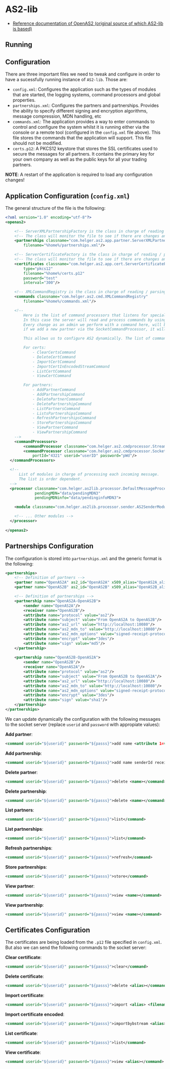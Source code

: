 # AS2-lib

- [Reference documentation of OpenAS2 (original source of which AS2-lib is based)](http://openas2.sourceforge.net/)

## Running

## Configuration

There are three important files we need to tweak and configure in order to have a sucessfully running instance of `AS2-lib`. Those are:

- `config.xml`: Configures the application such as the types of modules that are started, the logging systems, command processors and global properties.
- `partnerships.xml`: Configures the partners and partnerships. Provides the ability to specify different signing and encryption algorithms, message compression, MDN handling, etc
- `commands.xml`: The application provides a way to enter commands to control and configure the system whilst it is running either via the console or a remote tool (configured in the `config.xml` file above). This file stores the commands that the application will support. This file should not be modified.
- `certs.p12`: A PKCS12 keystore that stores the SSL certificates used to secure the messages for all partners. It contains the primary key for your own company as well as the public keys for all your trading partners.

**NOTE**: A restart of the application is required to load any configuration changes!

## Application Configuration (`config.xml`)

The general structure of the file is the following:

```xml
<?xml version="1.0" encoding="utf-8"?>
<openas2>

    <!-- ServerXMLPartnershipFactory is the class in charge of reading / parsing the partnerships.xml file -->
    <!-- The class will monitor the file to see if there are changes and updates. -->
    <partnerships classname="com.helger.as2.app.partner.ServerXMLPartnershipFactory"
        filename="%home%/partnerships.xml"/>

    <!-- ServerCertificateFactory is the class in charge of reading / parsing the certs.p12 file -->
    <!-- The class will monitor the file to see if there are changes and updates. -->
    <certificates classname="com.helger.as2.app.cert.ServerCertificateFactory" 
        type="pkcs12"
        filename="%home%/certs.p12"
        password="test"
        interval="300"/>

    <!-- XMLCommandRegistry is the class in charge of reading / parsing the commands.xml file -->
    <commands classname="com.helger.as2.cmd.XMLCommandRegistry"
        filename="%home%/commands.xml"/>

    <!-- 
        Here is the list of command processors that listens for special commands to manage the server. 
        In this case the server will read and process commands by using the SocketCommandProcessor and the StreamCommandProcessor.
        Every change as an admin we perform with a command here, will be saved correspondely to above configurations, i.e:
        if we add a new partner via the SocketCommandProcessor, it will be persisted inside the partnerships.xml file.

        This allows us to configure AS2 dynamically. The list of commands are the following:

        For certs:
            - ClearCertsCommand
            - DeleteCertCommand
            - ImportCertCommand
            - ImportCertInEncodedStreamCommand
            - ListCertCommand
            - ViewCertCommand

        For partners:
            - AddPartnerCommand
            - AddPartnershipCommand
            - DeletePartnerCommand
            - DeletePartnershipCommand
            - ListPartnersCommand
            - ListsPartnershipsCommand
            - RefreshPartnershipsCommand
            - StorePartnershipsCommand
            - ViewPartnerCommand
            - ViewPartnershipCommand
    -->
    <commandProcessors>
        <commandProcessor classname="com.helger.as2.cmdprocessor.StreamCommandProcessor"/>
        <commandProcessor classname="com.helger.as2.cmdprocessor.SocketCommandProcessor"  
            portId="4321" userid="userID" password="pWd"/>
  </commandProcessors>

  <!-- 
      List of modules in charge of processing each incoming message.
      The list is order dependent.
  -->
  <processor classname="com.helger.as2lib.processor.DefaultMessageProcessor"
             pendingMDN="data/pendingMDN3"
             pendingMDNinfo="data/pendinginfoMDN3">

    <module classname="com.helger.as2lib.processor.sender.AS2SenderModule" />

    <!-- ... Other modules -->
  </processor>
 
</openas2>
```

## Partnerships Configuration

The configuration is stored into `partnerships.xml` and the generic format is the following:

```xml
<partnerships>
    <!-- Definition of partners -->
	<partner name="OpenAS2A" as2_id="OpenAS2A" x509_alias="OpenAS2A_alias" email="OpenAS2 A email"/>
	<partner name="OpenAS2B" as2_id="OpenAS2B" x509_alias="OpenAS2B_alias" email="OpenAS2 B email"/>	

    <!-- Definition of partnerships -->
	<partnership name="OpenAS2A-OpenAS2B">
		<sender name="OpenAS2A"/>
		<receiver name="OpenAS2B"/>
		<attribute name="protocol" value="as2"/>
		<attribute name="subject" value="From OpenAS2A to OpenAS2B"/>
		<attribute name="as2_url" value="http://localhost:10080"/>
		<attribute name="as2_mdn_to" value="http://localhost:10080"/>
		<attribute name="as2_mdn_options" value="signed-receipt-protocol=optional, pkcs7-signature; signed-receipt-micalg=optional, md5"/>
		<attribute name="encrypt" value="3des"/>
		<attribute name="sign" value="md5"/>
	</partnership>
	
	<partnership name="OpenAS2B-OpenAS2A">
		<sender name="OpenAS2B"/>
		<receiver name="OpenAS2A"/>
		<attribute name="protocol" value="as2"/>
		<attribute name="subject" value="From OpenAS2B to OpenAS2A"/>
		<attribute name="as2_url" value="http://localhost:10080"/>
		<attribute name="as2_mdn_to" value="http://localhost:10080"/>
		<attribute name="as2_mdn_options" value="signed-receipt-protocol=optional, pkcs7-signature; signed-receipt-micalg=optional, sha1"/>
		<attribute name="encrypt" value="3des"/>
		<attribute name="sign" value="sha1"/>
	</partnership>
</partnerships>
```

We can update dynamically the configuration with the following messages to the socket server (replace `userid` and `password` with appropiate values):

**Add partner**:

```xml
<command userid="${userid}" password="${passs}">add name <attribute 1=value 1> <attribute 2=value 2> ... <attribute n=value n></command>
```

**Add partnership**:

```xml
<command userid="${userid}" password="${passs}">add name senderId receiverId <attribute 1=value 1> <attribute 2=value 2> ...</command>
```

**Delete partner**:

```xml
<command userid="${userid}" password="${passs}">delete <name></command>
```

**Delete partnership**:

```xml
<command userid="${userid}" password="${passs}">delete <name></command>
```

**List partners**:

```xml
<command userid="${userid}" password="${passs}">list</command>
```

**List partnerships**:

```xml
<command userid="${userid}" password="${passs}">list</command>
```

**Refresh partnerships**:

```xml
<command userid="${userid}" password="${passs}">refresh</command>
```

**Store partnerships**:

```xml
<command userid="${userid}" password="${passs}">store</command>
```

**View partner**:

```xml
<command userid="${userid}" password="${passs}">view <name></command>
```

**View partnership**:

```xml
<command userid="${userid}" password="${passs}">view <name></command>
```

## Certificates Configuration

The certificates are being loaded from the `.p12` file specified in `config.xml`. But also we can send the following commands to the socket server:

**Clear certificate**:

```xml
<command userid="${userid}" password="${passs}">clear</command>
```

**Delete certificate**:

```xml
<command userid="${userid}" password="${passs}">delete <alias></command>
```

**Import certificate**:

```xml
<command userid="${userid}" password="${passs}">import <alias> <filename> [<password>]</command>
```

**Import certificate encoded**:

```xml
<command userid="${userid}" password="${passs}">importbybstream <alias> <encodedCertificateStream></command>
```

**List certificate**:

```xml
<command userid="${userid}" password="${passs}">list</command>
```

**View certificate**:

```xml
<command userid="${userid}" password="${passs}">view <alias></command>
```
